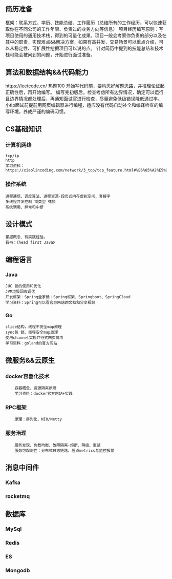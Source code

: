 ## 简历准备
框架：联系方式、学历、技能总结、工作履历（总结所有的工作经历，可以快速获取你在不同公司的工作年限、负责过的业务方向等信息）
项目经历编写原则：写项目使用的通用技术栈，得到的可量化成果。项目一般会考察你负责的部分以及在其中的职责，实现难点&&解决方案，如果有高并发、交易场景可以重点介绍，可以从稳定性、可扩展性挖掘项目可以说的点。
针对简历中提到的技能总结和技术栈可能会被问到的问题，开始进行面试准备。

## 算法和数据结构&&代码能力
https://leetcode.cn/ 热题100
开始写代码前，要构思好解题思路，并推理论证起正确性后，再开始编写。
编写完初版后，检查考虑所有边界情况，确定可以运行且边界情况都处理后，再通知面试官进行检查，尽量避免低级错误降低通过率。
小tip面试前提前用网页编辑器进行编程，适应没有代码自动补全和编译检查的编写环境，养成严谨的编码习惯。

## CS基础知识
### 计算机网络 
	tcp/ip
	http
	学习资料：https://xiaolincoding.com/network/3_tcp/tcp_feature.html#%E6%85%A2%E5%90%AF%E5%8A%A8
### 操作系统
	进程通信、调度算法、进程资源-段页式内存虚拟空间、套接字
	多线程并发控制 锁类型 死锁
	系统调用、异常和中断

## 设计模式
	掌握概念、有实践经验。
	看书：《head first Java》
	
## 编程语言
### Java
	JUC 锁的使用和优化
	JVM垃圾回收调优
	开发框架：Spring全家桶：Spring框架、Springboot、SpringCloud
	学习资料：Spring可以看官方网站的文档和分享视频

### Go
	slice结构，线程不安全map原理
	sync包 锁、线程安全map原理
	使用channel实现并行式网页爬虫
	学习资料：goland的官方网站

## 微服务&&云原生
### docker容器化技术
		容器概念、资源隔离原理
		学习资料：docker官方网站+实践
### RPC框架
		原理：序列化、NIO/Netty
### 服务治理
		服务发现、负载均衡、故障隔离-熔断、降级、重试
		服务可观测性：分布式日志链路、埋点metrics与监控报警

## 消息中间件
### Kafka
### rocketmq

## 数据库
### MySql
### Redis
### ES
### Mongodb
